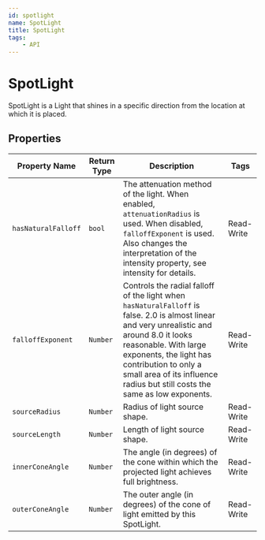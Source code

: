 ```yaml
---
id: spotlight
name: SpotLight
title: SpotLight
tags:
    - API
---
```


# SpotLight

SpotLight is a Light that shines in a specific direction from the location at which it is placed.

## Properties

| Property Name | Return Type | Description | Tags |
| -------- | ----------- | ----------- | ---- |
| `hasNaturalFalloff` | `bool` | The attenuation method of the light. When enabled, `attenuationRadius` is used. When disabled, `falloffExponent` is used. Also changes the interpretation of the intensity property, see intensity for details. | Read-Write |
| `falloffExponent` | `Number` | Controls the radial falloff of the light when `hasNaturalFalloff` is false. 2.0 is almost linear and very unrealistic and around 8.0 it looks reasonable. With large exponents, the light has contribution to only a small area of its influence radius but still costs the same as low exponents. | Read-Write |
| `sourceRadius` | `Number` | Radius of light source shape. | Read-Write |
| `sourceLength` | `Number` | Length of light source shape. | Read-Write |
| `innerConeAngle` | `Number` | The angle (in degrees) of the cone within which the projected light achieves full brightness. | Read-Write |
| `outerConeAngle` | `Number` | The outer angle (in degrees) of the cone of light emitted by this SpotLight. | Read-Write |
